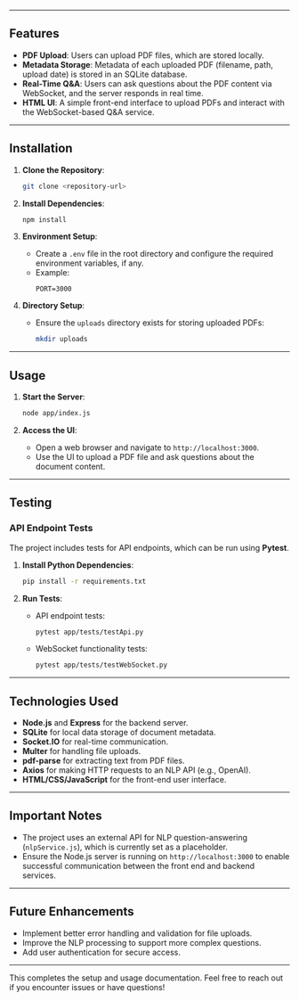 
---

## Features

- **PDF Upload**: Users can upload PDF files, which are stored locally.
- **Metadata Storage**: Metadata of each uploaded PDF (filename, path, upload date) is stored in an SQLite database.
- **Real-Time Q&A**: Users can ask questions about the PDF content via WebSocket, and the server responds in real time.
- **HTML UI**: A simple front-end interface to upload PDFs and interact with the WebSocket-based Q&A service.

---

## Installation

1. **Clone the Repository**:
    ```bash
    git clone <repository-url>
    ```

2. **Install Dependencies**:
    ```bash
    npm install
    ```

3. **Environment Setup**:
    - Create a `.env` file in the root directory and configure the required environment variables, if any.
    - Example:
      ```plaintext
      PORT=3000
      ```

4. **Directory Setup**:
    - Ensure the `uploads` directory exists for storing uploaded PDFs:
      ```bash
      mkdir uploads
      ```

---

## Usage

1. **Start the Server**:
    ```bash
    node app/index.js
    ```

2. **Access the UI**:
    - Open a web browser and navigate to `http://localhost:3000`.
    - Use the UI to upload a PDF file and ask questions about the document content.

---

## Testing

### API Endpoint Tests

The project includes tests for API endpoints, which can be run using **Pytest**.

1. **Install Python Dependencies**:
     ```bash
     pip install -r requirements.txt
     ```

2. **Run Tests**:
   - API endpoint tests:
     ```bash
     pytest app/tests/testApi.py
     ```

   - WebSocket functionality tests:
     ```bash
     pytest app/tests/testWebSocket.py
     ```

---

## Technologies Used

- **Node.js** and **Express** for the backend server.
- **SQLite** for local data storage of document metadata.
- **Socket.IO** for real-time communication.
- **Multer** for handling file uploads.
- **pdf-parse** for extracting text from PDF files.
- **Axios** for making HTTP requests to an NLP API (e.g., OpenAI).
- **HTML/CSS/JavaScript** for the front-end user interface.

---

## Important Notes

- The project uses an external API for NLP question-answering (`nlpService.js`), which is currently set as a placeholder.
- Ensure the Node.js server is running on `http://localhost:3000` to enable successful communication between the front end and backend services.
  
---

## Future Enhancements

- Implement better error handling and validation for file uploads.
- Improve the NLP processing to support more complex questions.
- Add user authentication for secure access.
  
---

This completes the setup and usage documentation. Feel free to reach out if you encounter issues or have questions!
